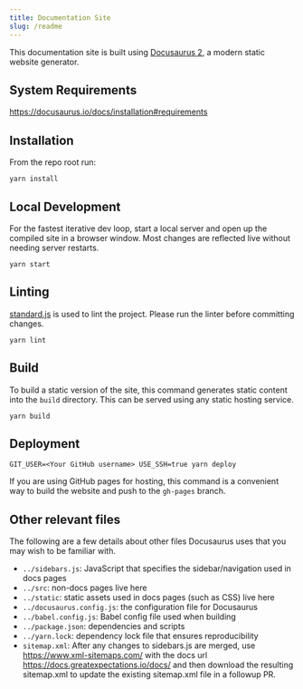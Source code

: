 ```yaml
---
title: Documentation Site
slug: /readme
---
```


This documentation site is built using [Docusaurus 2](https://v2.docusaurus.io/), a modern static website generator.

## System Requirements

https://docusaurus.io/docs/installation#requirements

## Installation

From the repo root run:

```console
yarn install
```

## Local Development

For the fastest iterative dev loop, start a local server and open up the compiled site in a browser window. Most changes are reflected live without needing server restarts.

```console
yarn start
```

## Linting

[standard.js](https://standardjs.com/) is used to lint the project. Please run the linter before committing changes.

```console
yarn lint
```

## Build

To build a static version of the site, this command generates static content into the `build` directory. This can be served using any static hosting service.

```console
yarn build
```

## Deployment

```console
GIT_USER=<Your GitHub username> USE_SSH=true yarn deploy
```

If you are using GitHub pages for hosting, this command is a convenient way to build the website and push to the `gh-pages` branch.

## Other relevant files

The following are a few details about other files Docusaurus uses that you may wish to be familiar with.

- `../sidebars.js`: JavaScript that specifies the sidebar/navigation used in docs pages
- `../src`: non-docs pages live here
- `../static`: static assets used in docs pages (such as CSS) live here
- `../docusaurus.config.js`: the configuration file for Docusaurus
- `../babel.config.js`: Babel config file used when building
- `../package.json`: dependencies and scripts
- `../yarn.lock`: dependency lock file that ensures reproducibility
- `sitemap.xml`: After any changes to sidebars.js are merged, use https://www.xml-sitemaps.com/ with the docs url https://docs.greatexpectations.io/docs/ and then download the resulting sitemap.xml to update the existing sitemap.xml file in a followup PR. 
